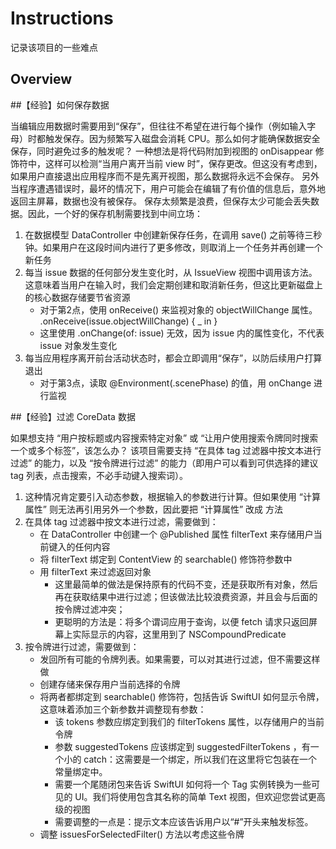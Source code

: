 # Instructions

记录该项目的一些难点





## Overview











##【经验】如何保存数据

当编辑应用数据时需要用到“保存”，但往往不希望在进行每个操作（例如输入字母）时都触发保存。因为频繁写入磁盘会消耗 CPU。那么如何才能确保数据安全保存，同时避免过多的触发呢？
一种想法是将代码附加到视图的 onDisappear 修饰符中，这样可以检测“当用户离开当前 view 时”，保存更改。但这没有考虑到，如果用户直接退出应用程序而不是先离开视图，那么数据将永远不会保存。
另外当程序遭遇错误时，最坏的情况下，用户可能会在编辑了有价值的信息后，意外地返回主屏幕，数据也没有被保存。
保存太频繁是浪费，但保存太少可能会丢失数据。因此，一个好的保存机制需要找到中间立场：

1. 在数据模型 DataController 中创建新保存任务，在调用 save() 之前等待三秒钟。如果用户在这段时间内进行了更多修改，则取消上一个任务并再创建一个新任务
2. 每当 issue 数据的任何部分发生变化时，从 IssueView 视图中调用该方法。这意味着当用户在输入时，我们会定期创建和取消新任务，但这比更新磁盘上的核心数据存储要节省资源
    - 对于第2点，使用 onReceive() 来监视对象的 objectWillChange 属性。 .onReceive(issue.objectWillChange) { _ in }
    - 这里使用 .onChange(of: issue) 无效，因为 issue 内的属性变化，不代表 issue 对象发生变化
3. 每当应用程序离开前台活动状态时，都会立即调用“保存”，以防后续用户打算退出
    - 对于第3点，读取 @Environment(\.scenePhase) 的值，用 onChange 进行监视




##【经验】过滤 CoreData 数据

如果想支持 “用户按标题或内容搜索特定对象” 或 “让用户使用搜索令牌同时搜索一个或多个标签”，该怎么办？
该项目需要支持 “在具体 tag 过滤器中按文本进行过滤” 的能力，以及 “按令牌进行过滤” 的能力（即用户可以看到可供选择的建议 tag 列表，点击搜索，不必手动键入搜索词）。

1. 这种情况肯定要引入动态参数，根据输入的参数进行计算。但如果使用 “计算属性” 则无法再引用另外一个参数，因此要把 “计算属性” 改成 方法
2. 在具体 tag 过滤器中按文本进行过滤，需要做到：
    - 在 DataController 中创建一个 @Published 属性 filterText 来存储用户当前键入的任何内容
    - 将 filterText 绑定到 ContentView 的 searchable() 修饰符参数中
    - 用 filterText 来过滤返回对象
        - 这里最简单的做法是保持原有的代码不变，还是获取所有对象，然后再在获取结果中进行过滤；但该做法比较浪费资源，并且会与后面的按令牌过滤冲突；
        - 更聪明的方法是：将多个谓词应用于查询，以便 fetch 请求只返回屏幕上实际显示的内容，这里用到了 NSCompoundPredicate 
3. 按令牌进行过滤，需要做到：
    - 发回所有可能的令牌列表。如果需要，可以对其进行过滤，但不需要这样做
    - 创建存储来保存用户当前选择的令牌
    - 将两者都绑定到 searchable() 修饰符，包括告诉 SwiftUI 如何显示令牌，这意味着添加三个新参数并调整现有参数：
        - 该 tokens 参数应绑定到我们的 filterTokens 属性，以存储用户的当前令牌
        - 参数 suggestedTokens 应该绑定到 suggestedFilterTokens ，有一个小的 catch：这需要是一个绑定，所以我们在这里将它包装在一个常量绑定中。
        - 需要一个尾随闭包来告诉 SwiftUI 如何将一个 Tag 实例转换为一些可见的 UI。我们将使用包含其名称的简单 Text 视图，但欢迎您尝试更高级的视图
        - 需要调整的一点是：提示文本应该告诉用户以“#”开头来触发标签。
    - 调整 issuesForSelectedFilter() 方法以考虑这些令牌
